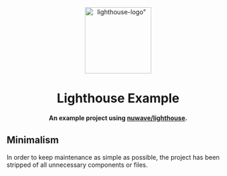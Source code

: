 <div align="center">
  <a href="https://lighthouse-php.com">
    <img src="https://raw.githubusercontent.com/nuwave/lighthouse/master/logo.png" alt=lighthouse-logo" width="150" height="150">
  </a>
</div>

<div align="center">

# Lighthouse Example

**An example project using [nuwave/lighthouse](https://github.com/nuwave/lighthouse).**

</div>

## Minimalism

In order to keep maintenance as simple as possible, the project has been stripped of
all unnecessary components or files.
